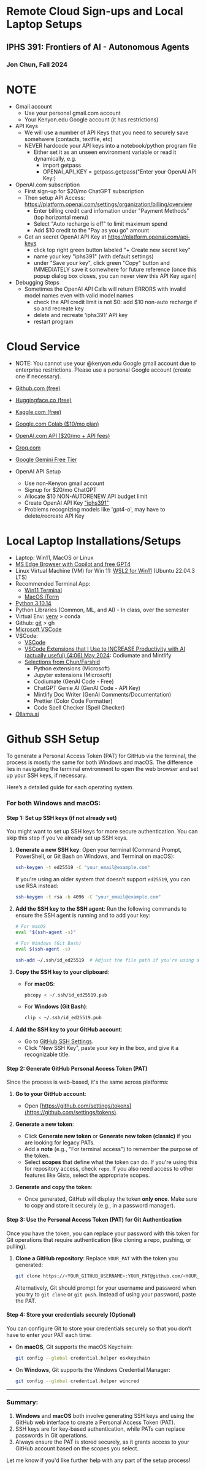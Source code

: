 # Remote Cloud Sign-ups and Local Laptop Setups

## IPHS 391: Frontiers of AI - Autonomous Agents

### Jon Chun, Fall 2024

# NOTE

* Gmail account
  * Use your personal gmail.com account
  * Your Kenyon.edu Google account (it has restrictions)
* API Keys
  * We will use a number of API Keys that you need to securely save somehwere (contacts, textfile, etc)
  * NEVER hardcode your API keys into a notebook/python program file
    * Either set it as an unseen environment variable or read it dynamically, e.g.
      * import getpass
      * OPENAI_API_KEY = getpass.getpass("Enter your OpenAI API Key:)
* OpenAI.com subscription
  * First sign-up for $20/mo ChatGPT subscription
  * Then setup API Access: https://platform.openai.com/settings/organization/billing/overview
    * Enter billing credit card infomation under "Payment Methods" (top horizontal menu)
    * Select "Auto recharge is off" to limit maximum spend
    * Add $10 credit to the "Pay as you go" amount
  * Get an secret OpenAI API Key at https://platform.openai.com/api-keys
    * click top right green button labeled "+ Create new secret key"
    * name your key "iphs391" (with default settings)
    * under "Save your key", click green "Copy" button and IMMEDIATELY save it somewhere for future reference (once this popup dialog box closes, you can never view this API Key again)
* Debugging Steps
  * Sometimes the OpenAI API Calls will return ERRORS with invalid model names even with valid model names
    * check the API credit limit is not $0: add $10 non-auto recharge if so and recreate key
    * delete and recreate 'iphs391' API key
    * restart program

# Cloud Service

* NOTE: You cannot use your @kenyon.edu Google gmail account due to enterprise restrictions.  Please use a personal Google account (create one if necessary).

* [Github.com (free)](https://github.com/signup?ref_cta=Sign+up&ref_loc=header+logged+out&ref_page=%2F&source=header-home)
* [Huggingface.co (free)](https://huggingface.co/join)
* [Kaggle.com (free)](https://www.kaggle.com/account/login?phase=startRegisterTab&returnUrl=%2F)
* [Google.com Colab ($10/mo plan)](https://colab.research.google.com/signup)
* [OpenAI.com API ($20/mo + API fees)](https://chatgpt.com/)
* [Groq.com](https://console.groq.com/)
* [Google Gemini Free Tier](https://ai.google.dev/pricing)

* OpenAI API Setup
  * Use non-Kenyon gmail account
  * Signup for $20/mo ChatGPT
  * Allocate $10 NON-AUTORENEW API budget limit
  * Create OpenAI API Key ["iphs391"](https://platform.openai.com/api-keys)
  * Problems recognizing models like 'gpt4-o', may have to delete/recreate API Key
  
# Local Laptop Installations/Setups

* Laptop: Win11, MacOS or Linux
* [MS Edge Browser with Copilot and free GPT4](https://www.microsoft.com/en-us/edge/download?form=MA13FJ)
* Linux Virtual Machine (VM) for Win 11: [WSL2 for Win11](https://learn.microsoft.com/en-us/windows/wsl/install) (Ubuntu 22.04.3 LTS)
* Recommended Terminal App: 
  * [Win11 Terminal](https://apps.microsoft.com/detail/9n0dx20hk701?launch=true&mode=full&hl=en-us&gl=us&ocid=bingwebsearch)
  * [MacOS iTerm](https://iterm2.com/)
* [Python 3.10.14](https://www.python.org/downloads/release/python-31014/)
* Python Libraries (Common, ML, and AI) - In class, over the semester
* Virtual Env: [venv](https://realpython.com/python-virtual-environments-a-primer/) > conda
* Github: [git](https://git-scm.com/downloads) > gh
* [Microsoft VSCode](https://code.visualstudio.com/Download)
* VSCode:
  * [VSCode](https://code.visualstudio.com/)
  * [VSCode Extensions that I Use to INCREASE Productivity with AI (actually useful) (4:06) May 2024](https://www.youtube.com/watch?v=kwfNrWrnZyU): Codiumate and Mintlify
  * [Selections from Chun/Farshid](https://marketplace.visualstudio.com/items?itemName=vscode-extensions-farshid.vscode-extensions-farshid)
    * Python extensions (Microsoft)
    * Jupyter extensions (Microsoft)
    * Codiumate (GenAI Code - Free)
    * ChatGPT Genie AI (GenAI Code - API Key)
    * Mintlify Doc Writer (GenAI Comments/Documentation)
    * Prettier (Color Code Formatter)
    * Code Spell Checker (Spell Checker)
* [Ollama.ai](https://ollama.com/download)


# Github SSH Setup

To generate a Personal Access Token (PAT) for GitHub via the terminal, the process is mostly the same for both Windows and macOS. The difference lies in navigating the terminal environment to open the web browser and set up your SSH keys, if necessary.

Here’s a detailed guide for each operating system.

### For both Windows and macOS:
#### Step 1: Set up SSH keys (if not already set)
You might want to set up SSH keys for more secure authentication. You can skip this step if you've already set up SSH keys.

1. **Generate a new SSH key**:
   Open your terminal (Command Prompt, PowerShell, or Git Bash on Windows, and Terminal on macOS):

   ```bash
   ssh-keygen -t ed25519 -C "your_email@example.com"
   ```

   If you're using an older system that doesn’t support `ed25519`, you can use RSA instead:

   ```bash
   ssh-keygen -t rsa -b 4096 -C "your_email@example.com"
   ```

2. **Add the SSH key to the SSH agent**:
   Run the following commands to ensure the SSH agent is running and to add your key:

   ```bash
   # For macOS
   eval "$(ssh-agent -s)"

   # For Windows (Git Bash)
   eval $(ssh-agent -s)

   ssh-add ~/.ssh/id_ed25519  # Adjust the file path if you're using a different key name
   ```

3. **Copy the SSH key to your clipboard**:
   - For **macOS**:
     ```bash
     pbcopy < ~/.ssh/id_ed25519.pub
     ```
   - For **Windows (Git Bash)**:
     ```bash
     clip < ~/.ssh/id_ed25519.pub
     ```

4. **Add the SSH key to your GitHub account**:
   - Go to [GitHub SSH Settings](https://github.com/settings/keys).
   - Click "New SSH Key", paste your key in the box, and give it a recognizable title.
   
#### Step 2: Generate GitHub Personal Access Token (PAT)
Since the process is web-based, it's the same across platforms:

1. **Go to your GitHub account**:
   - Open [https://github.com/settings/tokens](https://github.com/settings/tokens).

2. **Generate a new token**:
   - Click **Generate new token** or **Generate new token (classic)** if you are looking for legacy PATs.
   - Add a **note** (e.g., "For terminal access") to remember the purpose of the token.
   - Select **scopes** that define what the token can do. If you're using this for repository access, check `repo`. If you also need access to other features like Gists, select the appropriate scopes.

3. **Generate and copy the token**:
   - Once generated, GitHub will display the token **only once**. Make sure to copy and store it securely (e.g., in a password manager).

#### Step 3: Use the Personal Access Token (PAT) for Git Authentication
Once you have the token, you can replace your password with this token for Git operations that require authentication (like cloning a repo, pushing, or pulling).

1. **Clone a GitHub repository**:
   Replace `YOUR_PAT` with the token you generated:

   ```bash
   git clone https://<YOUR_GITHUB_USERNAME>:YOUR_PAT@github.com/<YOUR_GITHUB_USERNAME>/<REPO>.git
   ```

   Alternatively, Git should prompt for your username and password when you try to `git clone` or `git push`. Instead of using your password, paste the PAT.

#### Step 4: Store your credentials securely (Optional)
You can configure Git to store your credentials securely so that you don’t have to enter your PAT each time:

- On **macOS**, Git supports the macOS Keychain:
  ```bash
  git config --global credential.helper osxkeychain
  ```

- On **Windows**, Git supports the Windows Credential Manager:
  ```bash
  git config --global credential.helper wincred
  ```

---

### Summary:

1. **Windows** and **macOS** both involve generating SSH keys and using the GitHub web interface to create a Personal Access Token (PAT).
2. SSH keys are for key-based authentication, while PATs can replace passwords in Git operations.
3. Always ensure the PAT is stored securely, as it grants access to your GitHub account based on the scopes you select.

Let me know if you'd like further help with any part of the setup process!